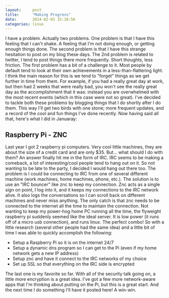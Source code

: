 ```yaml
---
layout:     post
title:      "Making Progress"
date:       2014-02-03 15:16:56
categories: linux
---
```

I have a problem. Actually two problems. One problem is that I have this feeling that I can't shake. A feeling that I'm not doing enough, or getting enough things done. The second problem is that I have this strange hesitation to post on my blog these days. The 2nd problem is related to twitter, I tend to post things there more frequently. Short thoughts, less friction. The first problem has a bit of a challenge to it. Most people by default tend to look at their own achievements in a less-than-flattering light. I think the main reason for this is we tend to "forget" things as we get further in time from them. For example, if you had a really great day at work, but then had 2 weeks that were really bad, you won't see the really great day as the accomplishment that it was: instead you are overwhelmed with the most recent events (which in this case were not so great). I've decided to tackle both these problems by blogging things that I do shortly after I do them. This way I'll get two birds with one stone; more frequent updates, and a record of the cool and fun things I've done recently. Now having said all that, here's what I did in Januaray: 

## Raspberry Pi - ZNC

Last year I got 2 raspberry pi computers. Very cool little machines, they are about the size of a credit card and are only $35. But... what should I do with them? An answer finally hit me in the form of IRC. IRC seems to be making a comeback, a lot of interesting/cool people tend to hang out on it. So not wanting to be late to the party, I decided I would hang out there too. The problem is I could be connecting to IRC from one of several different machine (work machines, home machines, phone, etc.). The solution is to use an "IRC bouncer" like znc to keep my connection. Znc acts as a single sign on point, I log into it, and it keeps my connections to the IRC network alive. It also logs the conversations so I can scroll back on different machines and never miss anything. The only catch is that znc needs to be connected to the internet all the time to maintain the connection. Not wanting to keep my power-hog home PC running all the time, the flyweight raspberry pi suddenly seemed like the ideal server. It is low power (it runs off of a micro usb connection), and runs linux. The perfect combo! So with a little research (several other people had the same idea) and a little bit of time I was able to quickly accomplish the following: 

  * Setup a Raspberry Pi so it is on the internet 24/7
  * Setup a dynamic dns program so I can get to the Pi (even if my home network gets a new IP address)
  * Setup znc and have it connect to the IRC networks of my choice
  * Set up SSL so that everything on the IRC side is encrypted

The last one is my favorite so far. With all of the security talk going on, a little more encryption is a great idea. I've got a few more network-aware apps that I'm thinking about putting on the Pi, but this is a great start. And the next time I do something I'll have it posted here! A win-win.
